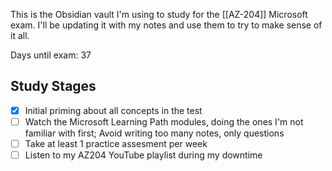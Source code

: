 This is the Obsidian vault I'm using to study for the [[AZ-204]] Microsoft exam. I'll be updating it with my notes and use them to try to make sense of it all.

Days until exam: 37
## Study Stages
- [x] Initial priming about all concepts in the test
- [ ] Watch the Microsoft Learning Path modules, doing the ones I'm not familiar with first; Avoid writing too many notes, only questions
- [ ] Take at least 1 practice assesment per week
- [ ] Listen to my AZ204 YouTube playlist during my downtime